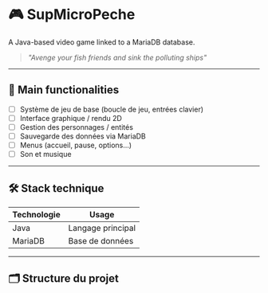 # 🎮 SupMicroPeche

A Java-based video game linked to a MariaDB database.  
> _"Avenge your fish friends and sink the polluting ships"_  

---

## 🚀 Main functionalities

- [ ] Système de jeu de base (boucle de jeu, entrées clavier)
- [ ] Interface graphique / rendu 2D
- [ ] Gestion des personnages / entités
- [ ] Sauvegarde des données via MariaDB
- [ ] Menus (accueil, pause, options...)
- [ ] Son et musique

---

## 🛠️ Stack technique

| Technologie | Usage                         |
|-------------|-------------------------------|
| Java        | Langage principal              |
| MariaDB     | Base de données                |

---

## 🗂️ Structure du projet
